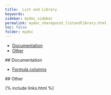 ```yaml
---
title:  List and Library
keywords:
sidebar: mydoc_sidebar
permalink: mydoc_sharepoint_listandlibrary.html
toc: false
folder: mydoc
---
```


<ul id="profileTabs" class="nav nav-tabs">
    <li class="active"><a class="noCrossRef" href="#documentation" data-toggle="tab">Documentation</a></li>
    <li><a class="noCrossRef" href="#other" data-toggle="tab">Other</a></li>
</ul>
  <div class="tab-content">
<div role="tabpanel" class="tab-pane active" id="documentation" markdown="1">
## Documentation

* [Formula columns](https://support.microsoft.com/fr-fr/office/exemples-de-formules-courantes-dans-des-listes-d81f5f21-2b4e-45ce-b170-bf7ebf6988b3)
</div>

<div role="tabpanel" class="tab-pane" id="other" markdown="1">
## Other
</div>
</div>

{% include links.html %}
